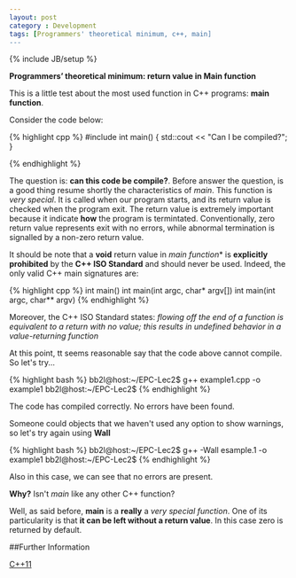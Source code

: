 ```yaml
---
layout: post
category : Development
tags: [Programmers' theoretical minimum, c++, main]
---
```

{% include JB/setup %}

**Programmers’ theoretical minimum: return value in Main function**

<!--more-->

This is a little test about the most used function in C++ programs: **main function**. 

Consider the code below:

{% highlight cpp %}
#include <iostream>
int main()
{
    std::cout << "Can I be compiled?";
}

{% endhighlight %}

The question is: **can this code be compile?**.
Before answer the question, is a good thing resume shortly the characteristics of *main*. This function is *very special*. It is called when our program starts, and its return value is checked when the program exit. The return value is extremely important because it indicate **how** the program is termintated. Conventionally, zero return value represents exit with no errors, while abnormal termination is signalled by a non-zero return value.

It should be note that a **void** return value in *main function** is **explicitly prohibited** by the **C++ ISO Standard** and should never be used. Indeed, the only valid C++ main signatures are:

{% highlight cpp %}
int main()
int main(int argc, char* argv[])
int main(int argc, char** argv)
{% endhighlight %}

Moreover, the C++ ISO Standard states:
*flowing off the end of a function is equivalent to a return with no value; this results in undefined behavior in a value-returning function*

At this point, tt seems reasonable say that the code above cannot compile. So let's try...

{% highlight bash %}
bb2l@host:~/EPC-Lec2$ g++ example1.cpp -o example1
bb2l@host:~/EPC-Lec2$ 
{% endhighlight %}

The code has compiled correctly. No errors have been found. 

Someone could objects that we haven't used any option to show warnings, so let's try again using **Wall**

{% highlight bash %}
bb2l@host:~/EPC-Lec2$ g++ -Wall esample.1 -o example1
bb2l@host:~/EPC-Lec2$ 
{% endhighlight %}

Also in this case, we can see that no errors are present.

**Why?** Isn't *main* like any other C++ function? 

Well, as said before, **main** is a **really**  a *very special function*. One of its particularity is that **it can be left without a return value**. In this case  zero is returned by default. 

 
##Further Information

[C++11](http://en.wikipedia.org/wiki/C%2B%2B11)


